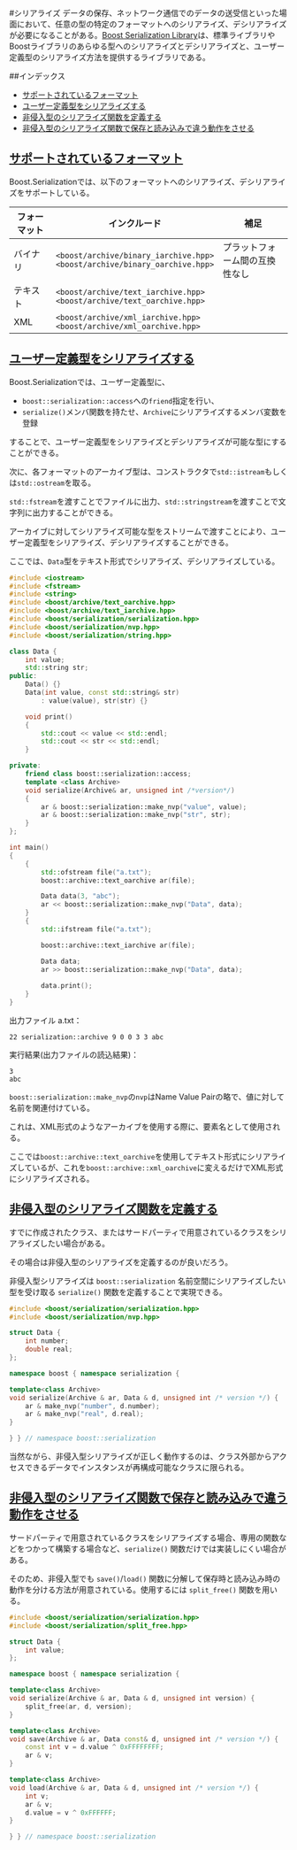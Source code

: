 #シリアライズ
データの保存、ネットワーク通信でのデータの送受信といった場面において、任意の型の特定のフォーマットへのシリアライズ、デシリアライズが必要になることがある。[Boost Serialization Library](http://www.boost.org/doc/libs/release/libs/serialization/doc/index.html)は、標準ライブラリやBoostライブラリのあらゆる型へのシリアライズとデシリアライズと、ユーザー定義型のシリアライズ方法を提供するライブラリである。


##インデックス
- [サポートされているフォーマット](#support-format)
- [ユーザー定義型をシリアライズする](#serialize-user-defined-type)
- [非侵入型のシリアライズ関数を定義する](#non-intrusive)
- [非侵入型のシリアライズ関数で保存と読み込みで違う動作をさせる](#different-bahavior-serialize-deserialize)


## <a name="support-format" href="#support-format">サポートされているフォーマット</a>
Boost.Serializationでは、以下のフォーマットへのシリアライズ、デシリアライズをサポートしている。


| フォーマット | インクルード | 補足 |
|----------|------------------------------------------------------------------------|----------------|
| バイナリ | `<boost/archive/binary_iarchive.hpp>`<br/> `<boost/archive/binary_oarchive.hpp>` | プラットフォーム間の互換性なし |
| テキスト | `<boost/archive/text_iarchive.hpp>`<br/> `<boost/archive/text_oarchive.hpp>` |  |
| XML      | `<boost/archive/xml_iarchive.hpp>`<br/> `<boost/archive/xml_oarchive.hpp>` |  |


## <a name="serialize-user-defined-type" href="#serialize-user-defined-type">ユーザー定義型をシリアライズする</a>
Boost.Serializationでは、ユーザー定義型に、

- `boost::serialization::access`への`friend`指定を行い、
- `serialize()`メンバ関数を持たせ、`Archive`にシリアライズするメンバ変数を登録

することで、ユーザー定義型をシリアライズとデシリアライズが可能な型にすることができる。

次に、各フォーマットのアーカイブ型は、コンストラクタで`std::istream`もしくは`std::ostream`を取る。

`std::fstream`を渡すことでファイルに出力、`std::stringstream`を渡すことで文字列に出力することができる。

アーカイブに対してシリアライズ可能な型をストリームで渡すことにより、ユーザー定義型をシリアライズ、デシリアライズすることができる。

ここでは、`Data`型をテキスト形式でシリアライズ、デシリアライズしている。

```cpp
#include <iostream>
#include <fstream>
#include <string>
#include <boost/archive/text_oarchive.hpp>
#include <boost/archive/text_iarchive.hpp>
#include <boost/serialization/serialization.hpp>
#include <boost/serialization/nvp.hpp>
#include <boost/serialization/string.hpp>

class Data {
    int value;
    std::string str;
public:
    Data() {}
    Data(int value, const std::string& str)
        : value(value), str(str) {}

    void print()
    {
        std::cout << value << std::endl;
        std::cout << str << std::endl;
    }

private:
    friend class boost::serialization::access;
    template <class Archive>
    void serialize(Archive& ar, unsigned int /*version*/)
    {
        ar & boost::serialization::make_nvp("value", value);
        ar & boost::serialization::make_nvp("str", str);
    }
};

int main()
{
    {
        std::ofstream file("a.txt");
        boost::archive::text_oarchive ar(file);

        Data data(3, "abc");
        ar << boost::serialization::make_nvp("Data", data);
    }
    {
        std::ifstream file("a.txt");

        boost::archive::text_iarchive ar(file);

        Data data;
        ar >> boost::serialization::make_nvp("Data", data);
        
        data.print();
    }
}
```

出力ファイル a.txt：
```
22 serialization::archive 9 0 0 3 3 abc
```

実行結果(出力ファイルの読込結果)：
```
3
abc
```

`boost::serialization::make_nvp`の`nvp`はName Value Pairの略で、値に対して名前を関連付けている。

これは、XML形式のようなアーカイブを使用する際に、要素名として使用される。

ここでは`boost::archive::text_oarchive`を使用してテキスト形式にシリアライズしているが、これを`boost::archive::xml_oarchive`に変えるだけでXML形式にシリアライズされる。


## <a name="non-intrusive" href="#non-intrusive">非侵入型のシリアライズ関数を定義する</a>
すでに作成されたクラス、またはサードパーティで用意されているクラスをシリアライズしたい場合がある。

その場合は非侵入型のシリアライズを定義するのが良いだろう。

非侵入型シリアライズは `boost::serialization` 名前空間にシリアライズしたい型を受け取る `serialize()` 関数を定義することで実現できる。


```cpp
#include <boost/serialization/serialization.hpp>
#include <boost/serialization/nvp.hpp>

struct Data {
    int number;
    double real;
};

namespace boost { namespace serialization {

template<class Archive>
void serialize(Archive & ar, Data & d, unsigned int /* version */) {
    ar & make_nvp("number", d.number);
    ar & make_nvp("real", d.real);
}

} } // namespace boost::serialization
```

当然ながら、非侵入型シリアライズが正しく動作するのは、クラス外部からアクセスできるデータでインスタンスが再構成可能なクラスに限られる。


## <a name="different-bahavior-serialize-deserialize" href="#different-bahavior-serialize-deserialize">非侵入型のシリアライズ関数で保存と読み込みで違う動作をさせる</a>
サードパーティで用意されているクラスをシリアライズする場合、専用の関数などをつかって構築する場合など、`serialize()` 関数だけでは実装しにくい場合がある。

そのため、非侵入型でも `save()`/`load()` 関数に分解して保存時と読み込み時の動作を分ける方法が用意されている。使用するには `split_free()` 関数を用いる。

```cpp
#include <boost/serialization/serialization.hpp>
#include <boost/serialization/split_free.hpp>

struct Data {
    int value;
};

namespace boost { namespace serialization {

template<class Archive>
void serialize(Archive & ar, Data & d, unsigned int version) {
    split_free(ar, d, version);
}

template<class Archive>
void save(Archive & ar, Data const& d, unsigned int /* version */) {
    const int v = d.value ^ 0xFFFFFFFF;
    ar & v;
}

template<class Archive>
void load(Archive & ar, Data & d, unsigned int /* version */) {
    int v;
    ar & v;
    d.value = v ^ 0xFFFFFF;
}

} } // namespace boost::serialization
```

